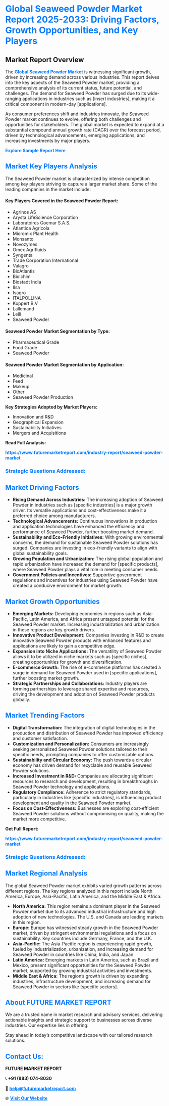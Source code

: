 <h1 style="color: #007BFF;">Global Seaweed Powder Market Report 2025-2033: Driving Factors, Growth Opportunities, and Key Players</h1>

<section id="overview">
<h2>Market Report Overview</h2>
<p>The <a href="https://www.futuremarketreport.com/industry-report/seaweed-powder-market" style="color: #007BFF; text-decoration: none;"><strong>Global Seaweed Powder Market</strong></a> is witnessing significant growth, driven by increasing demand across various industries. This report delves into the key aspects of the Seaweed Powder market, providing a comprehensive analysis of its current status, future potential, and challenges. The demand for Seaweed Powder has surged due to its wide-ranging applications in industries such as [insert industries], making it a critical component in modern-day [applications].</p>
<p>As consumer preferences shift and industries innovate, the Seaweed Powder market continues to evolve, offering both challenges and opportunities for stakeholders. The global market is expected to expand at a substantial compound annual growth rate (CAGR) over the forecast period, driven by technological advancements, emerging applications, and increasing investments by major players.</p>
</section>

<section id="overview">
<p><a href="https://www.futuremarketreport.com/request-sample/reportId=108542" style="color: #007BFF; text-decoration: none;"><strong>Explore Sample Report Here</strong></a></p>
</section>

<section id="key-players">
<h2 style="color: #007BFF;">Market Key Players Analysis</h2>
<p>The Seaweed Powder market is characterized by intense competition among key players striving to capture a larger market share. Some of the leading companies in the market include:</p>
<h4>Key Players Covered in the Seaweed Powder Report:</h4>
<ul><li>Agrinos AS</li><li>Arysta LifeScience Corporation</li><li>Laboratoires Goemar S.A.S.</li><li>Atlantica Agricola</li><li>Micromix Plant Health</li><li>Monsanto</li><li>Novozymes</li><li>Omex Agrifluids</li><li>Syngenta</li><li>Trade Corporation International</li><li>Valagro</li><li>BioAtlantis</li><li>Biolchim</li><li>Biostadt India</li><li>Ilsa</li><li>Isagro</li><li>ITALPOLLINA</li><li>Koppert B.V</li><li>Lallemand</li><li>Leili</li><li>Seaweed Powder</li></ul>
<h4>Seaweed Powder Market Segmentation by Type:</h4>
<ul><li>Pharmaceutical Grade</li><li>Food Grade</li><li>Seaweed Powder</li></ul>

<h4>Seaweed Powder Market Segmentation by Application:</h4>
<ul><li>Medicinal</li><li>Feed</li><li>Makeup</li><li>Other</li><li>Seaweed Powder Production</li></ul>
<p><strong>Key Strategies Adopted by Market Players:</strong></p>
<ul>
<li>Innovation and R&D</li>
<li>Geographical Expansion</li>
<li>Sustainability Initiatives</li>
<li>Mergers and Acquisitions</li>
</ul>
</section>

<section>
<p><strong>Read Full Analysis: </strong></p><a href="https://www.futuremarketreport.com/industry-report/seaweed-powder-market" style="color: #007BFF; text-decoration: none;"><strong>https://www.futuremarketreport.com/industry-report/seaweed-powder-market</strong></a>
<h3 style="color: #007BFF;">Strategic Questions Addressed:</h3>
</section>

<section id="driving-factors">
<h2 style="color: #007BFF;">Market Driving Factors</h2>
<ul>
<li><strong>Rising Demand Across Industries:</strong> The increasing adoption of Seaweed Powder in industries such as [specific industries] is a major growth driver. Its versatile applications and cost-effectiveness make it a preferred choice among manufacturers.</li>
<li><strong>Technological Advancements:</strong> Continuous innovations in production and application technologies have enhanced the efficiency and performance of Seaweed Powder, further boosting market demand.</li>
<li><strong>Sustainability and Eco-Friendly Initiatives:</strong> With growing environmental concerns, the demand for sustainable Seaweed Powder solutions has surged. Companies are investing in eco-friendly variants to align with global sustainability goals.</li>
<li><strong>Growing Population and Urbanization:</strong> The rising global population and rapid urbanization have increased the demand for [specific products], where Seaweed Powder plays a vital role in meeting consumer needs.</li>
<li><strong>Government Policies and Incentives:</strong> Supportive government regulations and incentives for industries using Seaweed Powder have created a conducive environment for market growth.</li>
</ul>
</section>

<section id="growth-opportunities">
<h2 style="color: #007BFF;">Market Growth Opportunities</h2>
<ul>
<li><strong>Emerging Markets:</strong> Developing economies in regions such as Asia-Pacific, Latin America, and Africa present untapped potential for the Seaweed Powder market. Increasing industrialization and urbanization in these regions are key growth drivers.</li>
<li><strong>Innovative Product Development:</strong> Companies investing in R&D to create innovative Seaweed Powder products with enhanced features and applications are likely to gain a competitive edge.</li>
<li><strong>Expansion into Niche Applications:</strong> The versatility of Seaweed Powder allows it to be utilized in niche markets such as [specific niches], creating opportunities for growth and diversification.</li>
<li><strong>E-commerce Growth:</strong> The rise of e-commerce platforms has created a surge in demand for Seaweed Powder used in [specific applications], further boosting market growth.</li>
<li><strong>Strategic Partnerships and Collaborations:</strong> Industry players are forming partnerships to leverage shared expertise and resources, driving the development and adoption of Seaweed Powder products globally.</li>
</ul>
</section>

<section id="trending-factors">
<h2 style="color: #007BFF;">Market Trending Factors</h2>
<ul>
<li><strong>Digital Transformation:</strong> The integration of digital technologies in the production and distribution of Seaweed Powder has improved efficiency and customer satisfaction.</li>
<li><strong>Customization and Personalization:</strong> Consumers are increasingly seeking personalized Seaweed Powder solutions tailored to their specific needs, prompting companies to offer customizable options.</li>
<li><strong>Sustainability and Circular Economy:</strong> The push towards a circular economy has driven demand for recyclable and reusable Seaweed Powder solutions.</li>
<li><strong>Increased Investment in R&D:</strong> Companies are allocating significant resources to research and development, resulting in breakthroughs in Seaweed Powder technology and applications.</li>
<li><strong>Regulatory Compliance:</strong> Adherence to strict regulatory standards, particularly in industries like [specific industries], is influencing product development and quality in the Seaweed Powder market.</li>
<li><strong>Focus on Cost-Effectiveness:</strong> Businesses are exploring cost-efficient Seaweed Powder solutions without compromising on quality, making the market more competitive.</li>
</ul>
</section>

<section>
<p><strong>Get Full Report: </strong></p><a href="https://www.futuremarketreport.com/industry-report/seaweed-powder-market" style="color: #007BFF; text-decoration: none;"><strong>https://www.futuremarketreport.com/industry-report/seaweed-powder-market</strong></a>
<h3 style="color: #007BFF;">Strategic Questions Addressed:</h3>
</section>


<section id="regional-analysis">
<h2 style="color: #007BFF;">Market Regional Analysis</h2>
<p>The global Seaweed Powder market exhibits varied growth patterns across different regions. The key regions analyzed in this report include North America, Europe, Asia-Pacific, Latin America, and the Middle East & Africa:</p>
<ul>
<li><strong>North America:</strong> This region remains a dominant player in the Seaweed Powder market due to its advanced industrial infrastructure and high adoption of new technologies. The U.S. and Canada are leading markets in this region.</li>
<li><strong>Europe:</strong> Europe has witnessed steady growth in the Seaweed Powder market, driven by stringent environmental regulations and a focus on sustainability. Key countries include Germany, France, and the U.K.</li>
<li><strong>Asia-Pacific:</strong> The Asia-Pacific region is experiencing rapid growth, fueled by industrialization, urbanization, and increasing demand for Seaweed Powder in countries like China, India, and Japan.</li>
<li><strong>Latin America:</strong> Emerging markets in Latin America, such as Brazil and Mexico, present significant opportunities for the Seaweed Powder market, supported by growing industrial activities and investments.</li>
<li><strong>Middle East & Africa:</strong> The region’s growth is driven by expanding industries, infrastructure development, and increasing demand for Seaweed Powder in sectors like [specific sectors].</li>
</ul>
</section>

<footer>
<h2 style="color: #007BFF;">About FUTURE MARKET REPORT</h2>
<p>We are a trusted name in market research and advisory services, delivering actionable insights and strategic support to businesses across diverse industries. Our expertise lies in offering:</p>

<p>Stay ahead in today’s competitive landscape with our tailored research solutions.</p>

<h2 style="color: #007BFF;">Contact Us:</h2>
<p><strong>FUTURE MARKET REPORT</strong></p>
<p>📞 <strong>+91 (883) 074-8030</strong></p>
<p>📧 <strong><a href="mailto:help@futuremarketreport.com" style="color: #007BFF;">help@futuremarketreport.com</a></strong></p>
<p>🌐 <strong><a href="https://www.futuremarketreport.com/" style="color: #007BFF;">Visit Our Website</a></strong></p>
</footer>